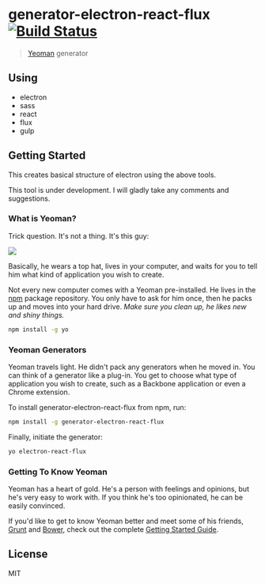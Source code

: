 # generator-electron-react-flux [![Build Status](https://secure.travis-ci.org/shuse2/generator-electron-react-flux.png?branch=master)](https://travis-ci.org/shuse2/generator-electron-react-flux)

> [Yeoman](http://yeoman.io) generator

## Using
- electron
- sass
- react
- flux
- gulp

## Getting Started
This creates basical structure of electron using the above tools.

This tool is under development. I will gladly take any comments and suggestions.

### What is Yeoman?

Trick question. It's not a thing. It's this guy:

![](http://i.imgur.com/JHaAlBJ.png)

Basically, he wears a top hat, lives in your computer, and waits for you to tell him what kind of application you wish to create.

Not every new computer comes with a Yeoman pre-installed. He lives in the [npm](https://npmjs.org) package repository. You only have to ask for him once, then he packs up and moves into your hard drive. *Make sure you clean up, he likes new and shiny things.*

```bash
npm install -g yo
```

### Yeoman Generators

Yeoman travels light. He didn't pack any generators when he moved in. You can think of a generator like a plug-in. You get to choose what type of application you wish to create, such as a Backbone application or even a Chrome extension.

To install generator-electron-react-flux from npm, run:

```bash
npm install -g generator-electron-react-flux
```

Finally, initiate the generator:

```bash
yo electron-react-flux
```

### Getting To Know Yeoman

Yeoman has a heart of gold. He's a person with feelings and opinions, but he's very easy to work with. If you think he's too opinionated, he can be easily convinced.

If you'd like to get to know Yeoman better and meet some of his friends, [Grunt](http://gruntjs.com) and [Bower](http://bower.io), check out the complete [Getting Started Guide](https://github.com/yeoman/yeoman/wiki/Getting-Started).


## License

MIT
